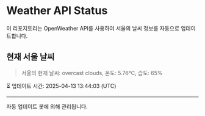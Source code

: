 
# Weather API Status

이 리포지토리는 OpenWeather API를 사용하여 서울의 날씨 정보를 자동으로 업데이트합니다.

## 현재 서울 날씨
> 서울의 현재 날씨: overcast clouds, 온도: 5.76°C, 습도: 65%

⏳ 업데이트 시간: 2025-04-13 13:44:03 (UTC)

---
자동 업데이트 봇에 의해 관리됩니다.
